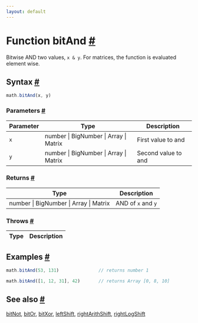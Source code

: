 ```yaml
---
layout: default
---
```


<!-- Note: This file is automatically generated from source code comments. Changes made in this file will be overridden. -->

<h1 id="function-bitand">Function bitAnd <a href="#function-bitand" title="Permalink">#</a></h1>

Bitwise AND two values, `x & y`.
For matrices, the function is evaluated element wise.


<h2 id="syntax">Syntax <a href="#syntax" title="Permalink">#</a></h2>

```js
math.bitAnd(x, y)
```

<h3 id="parameters">Parameters <a href="#parameters" title="Permalink">#</a></h3>

Parameter | Type | Description
--------- | ---- | -----------
`x` | number &#124; BigNumber &#124; Array &#124; Matrix | First value to and
`y` | number &#124; BigNumber &#124; Array &#124; Matrix | Second value to and

<h3 id="returns">Returns <a href="#returns" title="Permalink">#</a></h3>

Type | Description
---- | -----------
number &#124; BigNumber &#124; Array &#124; Matrix | AND of `x` and `y`


<h3 id="throws">Throws <a href="#throws" title="Permalink">#</a></h3>

Type | Description
---- | -----------


<h2 id="examples">Examples <a href="#examples" title="Permalink">#</a></h2>

```js
math.bitAnd(53, 131)               // returns number 1

math.bitAnd([1, 12, 31], 42)       // returns Array [0, 8, 10]
```


<h2 id="see-also">See also <a href="#see-also" title="Permalink">#</a></h2>

[bitNot](bitNot.html),
[bitOr](bitOr.html),
[bitXor](bitXor.html),
[leftShift](leftShift.html),
[rightArithShift](rightArithShift.html),
[rightLogShift](rightLogShift.html)
